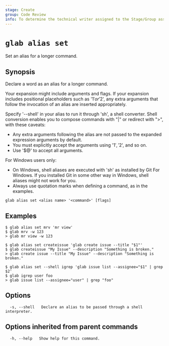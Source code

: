 ```yaml
---
stage: Create
group: Code Review
info: To determine the technical writer assigned to the Stage/Group associated with this page, see https://about.gitlab.com/handbook/product/ux/technical-writing/#assignments
---
```


<!--
This documentation is auto generated by a script.
Please do not edit this file directly. Run `make gen-docs` instead.
-->

# `glab alias set`

Set an alias for a longer command.

## Synopsis

Declare a word as an alias for a longer command.

Your expansion might include arguments and flags. If your expansion
includes positional placeholders such as '$1' or '$2', any extra
arguments that follow the invocation of an alias are inserted
appropriately.

Specify '--shell' in your alias to run it through 'sh', a shell
converter. Shell conversion enables you to compose commands with "|"
or redirect with ">", with these caveats:

- Any extra arguments following the alias are not passed to the
  expanded expression arguments by default.
- You must explicitly accept the arguments using '$1', '$2', and so on.
- Use '$@' to accept all arguments.

For Windows users only:

- On Windows, shell aliases are executed with 'sh' as installed by
  Git For Windows. If you installed Git in some other way in Windows,
  shell aliases might not work for you.
- Always use quotation marks when defining a command, as in the examples.

```plaintext
glab alias set <alias name> '<command>' [flags]
```

## Examples

```console
$ glab alias set mrv 'mr view'
$ glab mrv -w 123
> glab mr view -w 123

$ glab alias set createissue 'glab create issue --title "$1"'
$ glab createissue "My Issue" --description "Something is broken."
> glab create issue --title "My Issue" --description "Something is broken."

$ glab alias set --shell igrep 'glab issue list --assignee="$1" | grep $2'
$ glab igrep user foo
> glab issue list --assignee="user" | grep "foo"

```

## Options

```plaintext
  -s, --shell   Declare an alias to be passed through a shell interpreter.
```

## Options inherited from parent commands

```plaintext
  -h, --help   Show help for this command.
```
